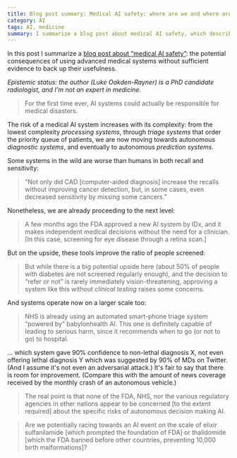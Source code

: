 ```yaml
---
title: Blog post summary: Medical AI safety: where are we and where are we heading
category: AI
tags: AI, medicine
summary: I summarize a blog post about medical AI safety, which describes the potential consequences of using advanced medical systems without sufficient evidence to back up their usefulness.
---
```


In this post I summarize a [blog post about “medical AI safety”](https://lukeoakdenrayner.wordpress.com/2018/07/11/medical-ai-safety-we-have-a-problem/): the potential consequences of using advanced medical systems without sufficient evidence to back up their usefulness.

_Epistemic status: the author (Luke Oakden-Rayner) is a PhD candidate radiologist, and I'm not an expert in medicine._

> For the first time ever, AI systems could actually be responsible for medical disasters.

The risk of a medical AI system increases with its complexity: from the lowest complexity _processing systems_, through _triage systems_ that order the priority queue of patients, we are now moving towards autonomous _diagnostic systems_, and eventually to autonomous _prediction systems_.

Some systems in the wild are worse than humans in both recall and sensitivity:

> “Not only did CAD [computer-aided diagnosis] increase the recalls without improving cancer detection, but, in some cases, even decreased sensitivity by missing some cancers.”

Nonetheless, we are already proceeding to the next level:

> A few months ago the FDA approved a new AI system by IDx, and it makes independent medical decisions without the need for a clinician. [In this case, screening for eye disease through a retina scan.]

But on the upside, these tools improve the ratio of people screened:

> But while there is a big potential upside here (about 50% of people with diabetes are not screened regularly enough), and the decision to “refer or not” is rarely immediately vision-threatening, approving a system like this without _clinical testing_ raises some concerns.

And systems operate now on a larger scale too:

> NHS is already using an automated smart-phone triage system “powered by” babylonhealth AI. This one is definitely capable of leading to serious harm, since it recommends when to go (or not to go) to hospital.

... which system gave 90% confidence to non-lethal diagnosis X, not even offering lethal diagnosis Y which was suggested by 90% of MDs on Twitter. (And I assume it's not even an adversarial attack.) It's fair to say that there is room for improvement. (Compare this with the amount of news coverage received by the monthly crash of an autonomous vehicle.)

> The real point is that none of the FDA, NHS, nor the various regulatory agencies in other nations appear to be concerned [to the extent required] about the specific risks of autonomous decision making AI.

> Are we potentially racing towards an AI event on the scale of elixir sulfanilamide [which prompted the foundation of FDA] or thalidomide [which the FDA banned before other countries, preventing 10,000 birth malformations]?
